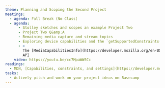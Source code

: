 ```yaml
---
theme: Planning and Scoping the Second Project
meetings:
  - agenda: Fall Break (No Class)
  - agenda:
      - Stolley sketches and scopes an example Project Two
      - Project Two Q&amp;A
      - Remaining media capture and stream topics
      - Exploring device capabilities and the `getSupportedConstraints()` method
      - >
        The [MediaCapabilitiesInfo](https://developer.mozilla.org/en-US/docs/Web/API/MediaCapabilitiesInfo)
        API
    video: https://youtu.be/cc7MpaWWSCc
readings:
  - MDN, [Capabilities, constraints, and settings](https://developer.mozilla.org/en-US/docs/Web/API/Media_Streams_API/Constraints)
tasks:
  - Actively pitch and work on your project ideas on Basecamp
---
```

